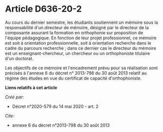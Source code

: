 # Article D636-20-2

Au cours du dernier semestre, les étudiants soutiennent un mémoire sous la responsabilité d'un directeur de mémoire, désigné
par le directeur de la composante assurant la formation en orthophonie sur proposition de l'équipe pédagogique. En fonction
de leur projet professionnel, ce mémoire est soit à orientation professionnelle, soit à orientation recherche dans le cadre
du parcours recherche ; dans ce dernier cas le directeur du mémoire est un enseignant-chercheur, un chercheur ou un
orthophoniste titulaire d'un doctorat.

Les objectifs de ce mémoire et l'encadrement prévu pour sa réalisation sont précisés à l'annexe 6 du décret n° 2013-798 du 30
août 2013 relatif au régime des études en vue du certificat de capacité d'orthophoniste.

**Liens relatifs à cet article**

_Créé par_:

  - Décret n°2020-579 du 14 mai 2020 - art. 2

_Cite_:

  - annexe 6 du décret n°2013-798 du 30 août 2013
